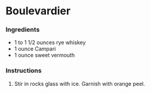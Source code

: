 # Boulevardier

### Ingredients

- 1 to 1 1/2 ounces rye whiskey
- 1 ounce Campari
- 1 ounce sweet vermouth

### Instructions

1. Stir in rocks glass with ice. Garnish with orange peel.
